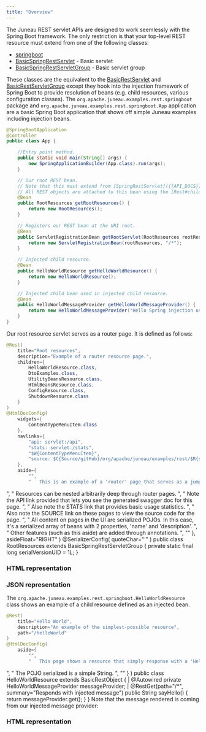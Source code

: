 ```yaml
---
title: "Overview"
---
```


The Juneau REST servlet APIs are designed to work seemlessly with the Spring Boot framework.
The only restriction is that your top-level REST resource must extend from one of the following classes:

- [springboot]({{API_DOCS}}/org/apache/juneau/rest/springboot.html)
- [BasicSpringRestServlet]({{API_DOCS}}/org/apache/juneau/rest/springboot/BasicSpringRestServlet.html) - Basic servlet
- [BasicSpringRestServletGroup]({{API_DOCS}}/org/apache/juneau/rest/springboot/BasicSpringRestServletGroup.html) - Basic servlet group

These classes are the equivalent to the [BasicRestServlet]({{API_DOCS}}/org/apache/juneau/rest/servlet/BasicRestServlet.html) and [BasicRestServletGroup]({{API_DOCS}}/org/apache/juneau/rest/servlet/BasicRestServletGroup.html) except they hook into the injection framework of Spring Boot to provide resolution of beans (e.g.
child resources, various configuration classes).
The `org.apache.juneau.examples.rest.springboot` package and `org.apache.juneau.examples.rest.springboot.App` application are a basic Spring Boot application that shows off simple Juneau examples including injection beans.

```java
@SpringBootApplication
@Controller
public class App {

    //Entry point method.
    public static void main(String[] args) {
        new SpringApplicationBuilder(App.class).run(args);
    }

    // Our root REST bean.
    // Note that this must extend from [SpringRestServlet]({{API_DOCS}}/org/apache/juneau/rest/springboot/SpringRestServlet.html) to allow use of injection.
    // All REST objects are attached to this bean using the [Rest#children()]({{API_DOCS}}/org/apache/juneau/rest/annotation/Rest.html#children()) annotation.
    @Bean
    public RootResources getRootResources() {
        return new RootResources();
    }

    // Registers our REST bean at the URI root.
    @Bean
    public ServletRegistrationBean getRootServlet(RootResources rootResources) {
        return new ServletRegistrationBean(rootResources, "/*");
    }

    // Injected child resource.
    @Bean
    public HelloWorldResource getHelloWorldResource() {
        return new HelloWorldResource();
    }

    // Injected child bean used in injected child resource.
    @Bean
    public HelloWorldMessageProvider getHelloWorldMessageProvider() {
        return new HelloWorldMessageProvider("Hello Spring injection user!");
    }
}
```

Our root resource servlet serves as a router page.
It is defined as follows:

```java
@Rest(
    title="Root resources",
    description="Example of a router resource page.",
    children={
        HelloWorldResource.class,
        DtoExamples.class,
        UtilityBeansResource.class,
        HtmlBeansResource.class,
        ConfigResource.class,
        ShutdownResource.class
    }
)
@HtmlDocConfig(
    widgets={
        ContentTypeMenuItem.class
    },
    navlinks={
        "api: servlet:/api",
        "stats: servlet:/stats",
        "$W{ContentTypeMenuItem}",
        "source: $C{Source/gitHub}/org/apache/juneau/examples/rest/$R{servletClassSimple}.java"
    },
    aside={
        "",
        "	This is an example of a 'router' page that serves as a jumping-off point to child resources.
```

", " Resources can be nested arbitrarily deep through router pages.
", " Note the API link provided that lets you see the generated swagger doc for this page.
", " Also note the STATS link that provides basic usage statistics.
", " Also note the SOURCE link on these pages to view the source code for the page.
", " All content on pages in the UI are serialized POJOs.
In this case, it's a serialized array of beans with 2 properties, 'name' and 'description'.
", " Other features (such as this aside) are added through annotations.
", "" \}, asideFloat="RIGHT" ) @SerializerConfig( quoteChar="'" ) public class RootResources extends BasicSpringRestServletGroup \{ private static final long serialVersionUID = 1L; \}

### HTML representation

### JSON representation

The `org.apache.juneau.examples.rest.springboot.HelloWorldResource` class shows an example of a child resource defined as an injected bean.

```java
@Rest(
    title="Hello World",
    description="An example of the simplest-possible resource",
    path="/helloWorld"
)
@HtmlDocConfig(
    aside={
        "",
        "	This page shows a resource that simply response with a 'Hello world!' message
```

", " The POJO serialized is a simple String.
", "" \} ) public class HelloWorldResource extends BasicRestObject \{ |		@Autowired private HelloWorldMessageProvider messageProvider; |		@RestGet(path="/*", summary="Responds with injected message") public String sayHello() \{ return messageProvider.get(); \} \} Note that the message rendered is coming from our injected message provider:

### HTML representation
